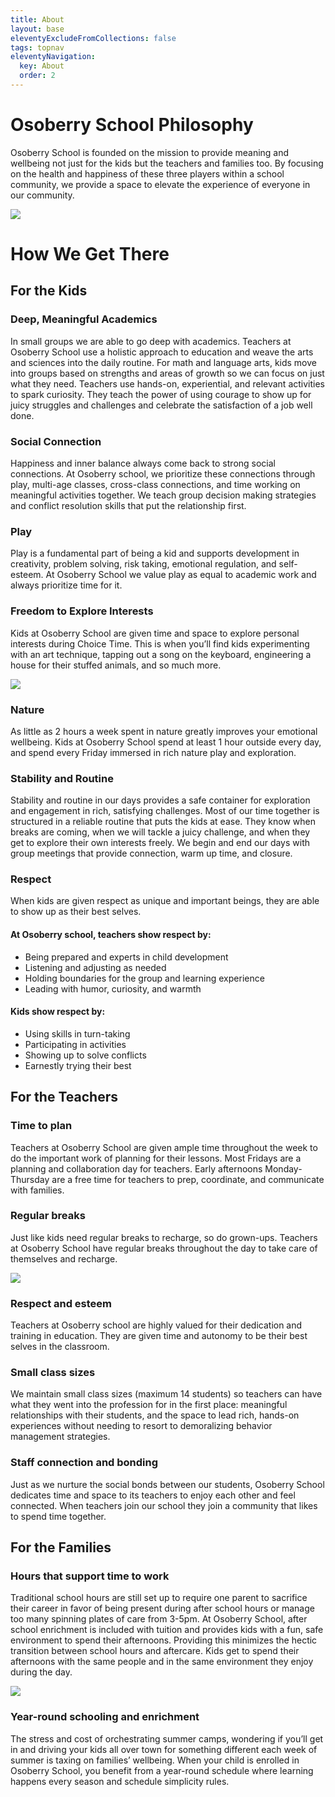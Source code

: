 ```yaml
---
title: About
layout: base
eleventyExcludeFromCollections: false
tags: topnav
eleventyNavigation:
  key: About
  order: 2
---
```

# Osoberry School Philosophy 

Osoberry School is founded on the mission to provide meaning and wellbeing not just for the kids but the teachers and families too. By focusing on the health and happiness of these three players within a school community, we provide a space to elevate the experience of everyone in our community. 

![](src/assets/uploads/tulipart.jpg)

# How We Get There



## For the Kids



### Deep, Meaningful Academics

In small groups we are able to go deep with academics. Teachers at Osoberry School use a holistic approach to education and weave the arts and sciences into the daily routine. For math and language arts, kids move into groups based on strengths and areas of growth so we can focus on just what they need. Teachers use hands-on, experiential, and relevant activities to spark curiosity. They teach the power of using courage to show up for juicy struggles and challenges and celebrate the satisfaction of a job well done. 



### Social Connection

Happiness and inner balance always come back to strong social connections. At Osoberry school, we prioritize these connections through play, multi-age classes, cross-class connections, and time working on meaningful activities together. We teach group decision making strategies and conflict resolution skills that put the relationship first. 



### Play 

Play is a fundamental part of being a kid and supports development in creativity, problem solving, risk taking, emotional regulation, and self-esteem. At Osoberry School we value play as equal to academic work and always prioritize time for it. 



### Freedom to Explore Interests

Kids at Osoberry School are given time and space to explore personal interests during Choice Time. This is when you’ll find kids experimenting with an art technique, tapping out a song on the keyboard, engineering a house for their stuffed animals, and so much more.  

![](src/assets/uploads/birdsnest.jpeg)

### Nature

As little as 2 hours a week spent in nature greatly improves your emotional wellbeing. Kids at Osoberry School spend at least 1 hour outside every day, and spend every Friday immersed in rich nature play and exploration. 



### Stability and Routine 

Stability and routine in our days provides a safe container for exploration and engagement in rich, satisfying challenges. Most of our time together is structured in a reliable routine that puts the kids at ease. They know when breaks are coming, when we will tackle a juicy challenge, and when they get to explore their own interests freely.  We begin and end our days with group meetings that provide connection, warm up time, and closure.



### Respect

When kids are given respect as unique and important beings, they are able to show up as their best selves. 



#### At Osoberry school, teachers show respect by:

* Being prepared and experts in child development
* Listening and adjusting as needed
* Holding boundaries for the group and learning experience
* Leading with humor, curiosity, and warmth



#### Kids show respect by:

* Using skills in turn-taking
* Participating in activities 
* Showing up to solve conflicts 
* Earnestly trying their best 



## For the Teachers



### Time to plan 

Teachers at Osoberry School are given ample time throughout the week to do the important work of planning for their lessons. Most Fridays are a planning and collaboration day for teachers. Early afternoons Monday-Thursday are a free time for teachers to prep, coordinate, and communicate with families.  



### Regular breaks

Just like kids need regular breaks to recharge, so do grown-ups. Teachers at Osoberry School have regular breaks throughout the day to take care of themselves and recharge. 

![](src/assets/uploads/light2.jpeg)

### Respect and esteem 

Teachers at Osoberry school are highly valued for their dedication and training in education. They are given time and autonomy to be their best selves in the classroom. 



### Small class sizes

We maintain small class sizes (maximum 14 students) so teachers can have what they went into the profession for in the first place: meaningful relationships with their students, and the space to lead rich, hands-on experiences without needing to resort to demoralizing behavior management strategies. 



### Staff connection and bonding 

Just as we nurture the social bonds between our students, Osoberry School dedicates time and space to its teachers to enjoy each other and feel connected. When teachers join our school they join a community that likes to spend time together.  



## For the Families



### Hours that support time to work 

Traditional school hours are still set up to require one parent to sacrifice their career in favor of being present during after school hours or manage too many spinning plates of care from 3-5pm. At Osoberry School, after school enrichment is included with tuition and provides kids with a fun, safe environment to spend their afternoons. Providing this minimizes the hectic transition between school hours and aftercare. Kids get to spend their afternoons with the same people and in the same environment they enjoy during the day. 

![](src/assets/uploads/balancingact.jpeg)

### Year-round schooling and enrichment

The stress and cost of orchestrating summer camps, wondering if you’ll get in and driving your kids all over town for something different each week of summer is taxing on families’ wellbeing. When your child is enrolled in Osoberry School, you benefit from a year-round schedule where learning happens every season and schedule simplicity rules.
